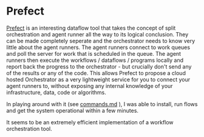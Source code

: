 # Prefect 

[Prefect](https://www.prefect.io/) is an interesting dataflow tool that takes the concept of split orchestration and agent runner all the way to its logical conclusion. They can be made completely seperate and the orchestrator needs to know very little about the agent runners. The agent runners connect to work queues and poll the server for work that is scheduled in the queue. The agent runners then execute the workflows / dataflows / programs locally and report back the progress to the orchestrator - but crucially don't send any of the results or any of the code. This allows Prefect to propose a cloud hosted Orchestrator as a very lightweight service for you to connect your agent runners to, without exposing any internal knowledge of your infrastructure, data, code or algorithms.

In playing around with it (see [commands.md](./commands.md) ), I was able to install, run flows and get the system operational within a few minutes.

It seems to be an extremely efficient implementation of a workflow orchestration tool.